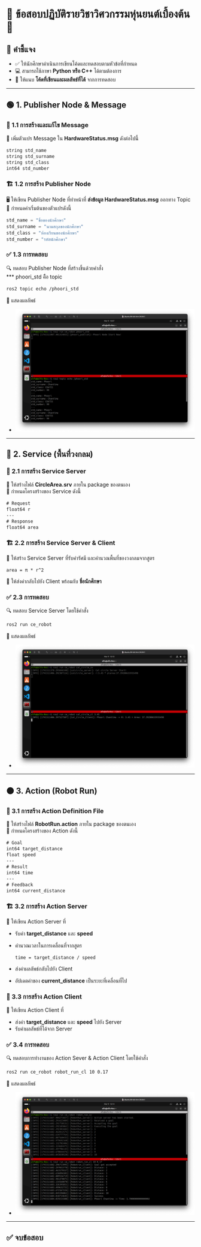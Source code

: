# 🚀 ข้อสอบปฏิบัติรายวิชาวิศวกรรมหุ่นยนต์เบื้องต้น 🤖

## 📌 คำชี้แจง

- ✅ ให้นักศึกษาดำเนินการเขียนโค้ดและทดสอบตามหัวข้อที่กำหนด
- 💻 สามารถใช้ภาษา **Python หรือ C++** ได้ตามต้องการ
- 📜 ให้แนบ **โค้ดที่เขียนและผลลัพธ์ที่ได้** จากการทดสอบ

---

## 🟢 1. Publisher Node & Message

### 📝 1.1 การสร้างและแก้ไข Message

📌 เพิ่มตัวแปร Message ใน **HardwareStatus.msg** ดังต่อไปนี้  

```plaintext
string std_name
string std_surname
string std_class
int64 std_number
```

### 🏗 1.2 การสร้าง Publisher Node

🖥 ให้เขียน Publisher Node ที่ทำหน้าที่ **ส่งข้อมูล HardwareStatus.msg** ออกทาง Topic  
📌 กำหนดค่าเริ่มต้นของตัวแปรดังนี้  

```python
std_name = "ชื่อของนักศึกษา"
std_surname = "นามสกุลของนักศึกษา"
std_class = "ห้องเรียนของนักศึกษา"
std_number = "รหัสนักศึกษา"
```

### ✅ 1.3 การทดสอบ

🔍 ทดสอบ Publisher Node ที่สร้างขึ้นด้วยคำสั่ง  
*** phoori_std คืือ topic

```sh
ros2 topic echo /phoori_std
```
📌 แสดงผลลัพธ์  
- ![pub*msg](imgs/msg&pub.png)
---

## 🔵 2. Service (พื้นที่วงกลม)

### 📝 2.1 การสร้าง Service Server

📂 ให้สร้างไฟล์ **CircleArea.srv** ภายใน package ของตนเอง  
📌 กำหนดโครงสร้างของ Service ดังนี้  

```plaintext
# Request
float64 r
---
# Response
float64 area
```

### 🏗 2.2 การสร้าง Service Server & Client

📌 ให้สร้าง Service Server ที่รับค่ารัศมี
และคำนวณพื้นที่ของวงกลมจากสูตร  

```
area = π * r^2
```

📌 ให้ส่งค่ากลับไปยัง Client พร้อมกับ **ชื่อนักศึกษา**

### ✅ 2.3 การทดสอบ

🔍 ทดสอบ Service Server โดยใช้คำสั่ง  

```sh
ros2 run ce_robot 
```
📌 แสดงผลลัพธ์  
- ![service](imgs/service.png)
---

## 🟠 3. Action (Robot Run)

### 📝 3.1 การสร้าง Action Definition File

📂 ให้สร้างไฟล์ **RobotRun.action** ภายใน package ของตนเอง  
📌 กำหนดโครงสร้างของ Action ดังนี้  

```plaintext
# Goal
int64 target_distance
float speed
---
# Result
int64 time
---
# Feedback
int64 current_distance
```

### 🏗 3.2 การสร้าง Action Server

📌 ให้เขียน Action Server ที่  

- รับค่า **target_distance** และ **speed**  
- คำนวณเวลาในการเคลื่อนที่จากสูตร  

  ```
  time = target_distance / speed
  ```

- ส่งค่าผลลัพธ์กลับไปยัง Client  
- อัปเดตค่าของ **current_distance** เป็นระยะที่เคลื่อนที่ไป  

### 📡 3.3 การสร้าง Action Client

📌 ให้เขียน Action Client ที่  

- ส่งค่า **target_distance** และ **speed** ไปยัง Server  
- รับค่าผลลัพธ์ที่ได้จาก Server 

### ✅ 3.4 การทดสอบ

🔍 
ทดสอบการทำงานของ Action Sever & Action Client โดยใช้คำสั่ง  
```sh
ros2 run ce_robot robot_run_cl 10 0.17
```
📌 แสดงผลลัพธ์  
- ![action](imgs/action.png)
---

## ✅ จบข้อสอบ  
